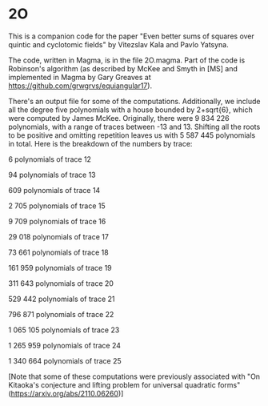 # 2O
This is a companion code for the paper "Even better sums of squares over quintic and cyclotomic fields" by Vitezslav Kala and Pavlo Yatsyna.

The code, written in Magma, is in the file 2O.magma. Part of the code is Robinson's algorithm (as described by McKee and Smyth in [MS] and implemented in Magma by Gary Greaves at https://github.com/grwgrvs/equiangular17).

There's an output file for some of the computations. Additionally, we include all the degree five polynomials with a house bounded by 2+sqrt{6}, which were computed by James McKee. Originally, there were 9 834 226 polynomials, with a range of traces between -13 and 13. Shifting all the roots to be positive and omitting repetition leaves us with 5 587 445 polynomials in total. Here is the breakdown of the numbers by trace:

6 polynomials of trace 12

94 polynomials of trace 13

609 polynomials of trace 14

2 705 polynomials of trace 15

9 709 polynomials of trace 16

29 018 polynomials of trace 17

73 661 polynomials of trace 18

161 959 polynomials of trace 19

311 643 polynomials of trace 20

529 442 polynomials of trace 21

796 871 polynomials of trace 22

1 065 105 polynomials of trace 23

1 265 959 polynomials of trace 24

1 340 664 polynomials of trace 25

[Note that some of these computations were previously associated with "On Kitaoka's conjecture and lifting problem for universal quadratic forms" (https://arxiv.org/abs/2110.06260)]﻿
